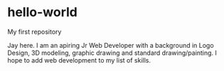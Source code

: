 # hello-world
My first repository

Jay here. I am an apiring Jr Web Developer with a background in Logo Design, 3D modeling, graphic drawing and standard drawing/painting. I hope to add web development to my list of skills.  
